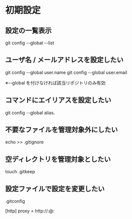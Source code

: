 # 初期設定

## 設定の一覧表示

git config --global --list


## ユーザ名 / メールアドレスを設定したい

git config --global user.name <username>
git config --global user.email <mailaddress>

※--global を付けなければ該当リポジトリのみ有効


## コマンドにエイリアスを設定したい

git config --global alias.<aliasname> <commandname>


## 不要なファイルを管理対象外にしたい

echo <filename> >> .gitignore


## 空ディレクトリを管理対象としたい

touch .gitkeep


## 設定ファイルで設定を変更したい

.gitconfig

[http]
proxy = http://<UserName>:<Password>@<ProxyAddress>:<Port>
